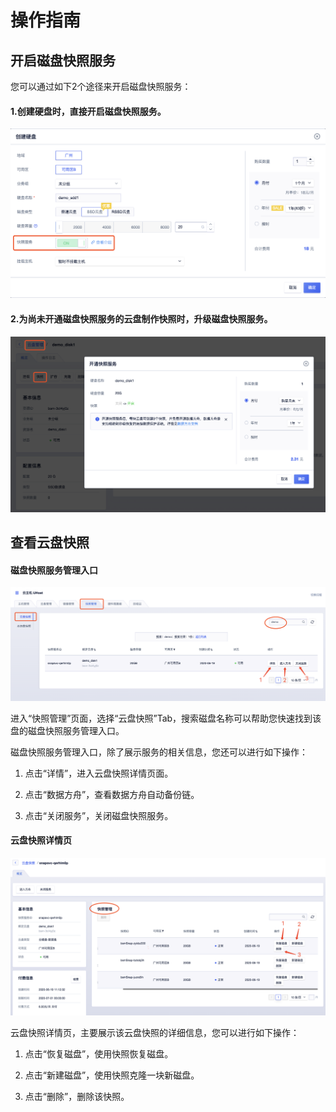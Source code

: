# 操作指南



## 开启磁盘快照服务

您可以通过如下2个途径来开启磁盘快照服务：

#### 1.创建硬盘时，直接开启磁盘快照服务。

![image](/images/usnap1.png)

#### 2.为尚未开通磁盘快照服务的云盘制作快照时，升级磁盘快照服务。

![image](/images/usnap2.png)



## 查看云盘快照

#### 磁盘快照服务管理入口

![image](/images/usnap3.png)

进入“快照管理”页面，选择“云盘快照”Tab，搜索磁盘名称可以帮助您快速找到该盘的磁盘快照服务管理入口。

磁盘快照服务管理入口，除了展示服务的相关信息，您还可以进行如下操作：

1. 点击“详情”，进入云盘快照详情页面。

2. 点击“数据方舟”，查看数据方舟自动备份链。

3. 点击“关闭服务”，关闭磁盘快照服务。

#### 云盘快照详情页

![image](/images/usnap4.png)

云盘快照详情页，主要展示该云盘快照的详细信息，您可以进行如下操作：

1. 点击“恢复磁盘”，使用快照恢复磁盘。

2. 点击“新建磁盘”，使用快照克隆一块新磁盘。

3. 点击“删除”，删除该快照。

